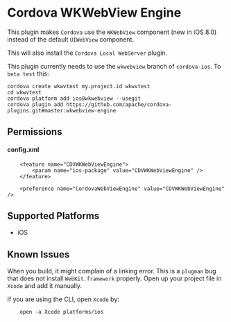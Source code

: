 Cordova WKWebView Engine
======

This plugin makes `Cordova` use the `WKWebView` component (new in iOS 8.0) instead of the default `UIWebView` component.

This will also install the `Cordova Local WebServer` plugin.

This plugin currently needs to use the `wkwebview` branch of `cordova-ios`. To `beta test` this:

    cordova create wkwvtest my.project.id wkwvtest
    cd wkwvtest
    cordova platform add ios@wkwebview --usegit
    cordova plugin add https://github.com/apache/cordova-plugins.git#master:wkwebview-engine


Permissions
-----------

#### config.xml

        <feature name="CDVWKWebViewEngine">
            <param name="ios-package" value="CDVWKWebViewEngine" />
        </feature>

        <preference name="CordovaWebViewEngine" value="CDVWKWebViewEngine" />

Supported Platforms
-------------------

- iOS

Known Issues
-------------------

When you build, it might complain of a linking error. This is a `plugman` bug that does not install `WebKit.framework` properly. Open up your project file in `Xcode` and add it manually.

If you are using the CLI, open `Xcode` by:

        open -a Xcode platforms/ios
